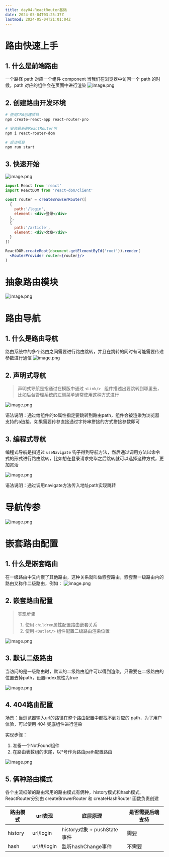 ```yaml
---
title: day04-ReactRouter基础
date: 2024-05-04T03:25:37Z
lastmod: 2024-05-04T21:01:04Z
---
```


# 路由快速上手

## 1. 什么是前端路由

一个路径 path 对应一个组件 component 当我们在浏览器中访问一个 path 的时候，path 对应的组件会在页面中进行渲染
![image.png](https://cdn.jsdelivr.net/npm/itheima-react/assets/1-20240504032629-jqvimey.png)

## 2. 创建路由开发环境

```bash
# 使用CRA创建项目
npm create-react-app react-router-pro

# 安装最新的ReactRouter包
npm i react-router-dom

# 启动项目
npm run start
```

## 3. 快速开始

![image.png](https://cdn.jsdelivr.net/npm/itheima-react/assets/2-20240504032629-s687vd5.png)

```jsx
import React from 'react'
import ReactDOM from 'react-dom/client'

const router = createBrowserRouter([
  {
    path:'/login',
    element: <div>登录</div>
  },
  {
    path:'/article',
    element: <div>文章</div>
  }
])

ReactDOM.createRoot(document.getElementById('root')).render(
  <RouterProvider router={router}/>
)
```

# 抽象路由模块

![image.png](https://cdn.jsdelivr.net/npm/itheima-react/assets/3-20240504032629-931l9ta.png)

# 路由导航

## 1. 什么是路由导航

路由系统中的多个路由之间需要进行路由跳转，并且在跳转的同时有可能需要传递参数进行通信
![image.png](https://cdn.jsdelivr.net/npm/itheima-react/assets/4-20240504032629-irewug2.png)

## 2. 声明式导航

> 声明式导航是指通过在模版中通过 `<Link/> ` 组件描述出要跳转到哪里去，比如后台管理系统的左侧菜单通常使用这种方式进行

![image.png](https://cdn.jsdelivr.net/npm/itheima-react/assets/5-20240504032629-rp9exsw.png)

语法说明：通过给组件的to属性指定要跳转到路由path，组件会被渲染为浏览器支持的a链接，如果需要传参直接通过字符串拼接的方式拼接参数即可

## 3. 编程式导航

编程式导航是指通过 `useNavigate` 钩子得到导航方法，然后通过调用方法以命令式的形式进行路由跳转，比如想在登录请求完毕之后跳转就可以选择这种方式，更加灵活

![image.png](https://cdn.jsdelivr.net/npm/itheima-react/assets/6-20240504032629-2egyenm.png)

语法说明：通过调用navigate方法传入地址path实现跳转

# 导航传参

![image.png](https://cdn.jsdelivr.net/npm/itheima-react/assets/7-20240504032629-u8n4tsk.png)

# 嵌套路由配置

## 1. 什么是嵌套路由

在一级路由中又内嵌了其他路由，这种关系就叫做嵌套路由，嵌套至一级路由内的路由又称作二级路由，例如：
![image.png](https://cdn.jsdelivr.net/npm/itheima-react/assets/8-20240504032629-679jujg.png)

## 2. 嵌套路由配置

> 实现步骤
>
> 1. 使用 `children`属性配置路由嵌套关系
> 2. 使用 `<Outlet/>` 组件配置二级路由渲染位置

![image.png](https://cdn.jsdelivr.net/npm/itheima-react/assets/9-20240504032629-zabzuoi.png)

## 3. 默认二级路由

当访问的是一级路由时，默认的二级路由组件可以得到渲染，只需要在二级路由的位置去掉path，设置index属性为true

![image.png](https://cdn.jsdelivr.net/npm/itheima-react/assets/10-20240504032629-vp0s8pn.png)

## 4. 404路由配置

场景：当浏览器输入url的路径在整个路由配置中都找不到对应的 path，为了用户体验，可以使用 404 兜底组件进行渲染

实现步骤：

1. 准备一个NotFound组件
2. 在路由表数组的末尾，以*号作为路由path配置路由

![image.png](https://cdn.jsdelivr.net/npm/itheima-react/assets/11-20240504032629-8coe0uj.png)

## 5. 俩种路由模式

各个主流框架的路由常用的路由模式有俩种，history模式和hash模式, ReactRouter分别由 createBrowerRouter 和 createHashRouter 函数负责创建

|路由模式|url表现|底层原理|是否需要后端支持|
| --------| -----------| ---------------------------| ----------------|
|history|url/login|history对象 + pushState事件|需要|
|hash|url/#/login|监听hashChange事件|不需要|
